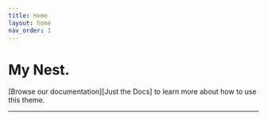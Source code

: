 ```yaml
---
title: Home
layout: home
nav_order: 1
---
```


# My Nest.

[Browse our documentation][Just the Docs] to learn more about how to use this theme.

----